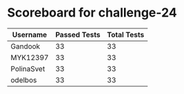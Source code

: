 # Scoreboard for challenge-24
| Username   | Passed Tests | Total Tests |
|------------|--------------|-------------|
| Gandook | 33 | 33 |
| MYK12397 | 33 | 33 |
| PolinaSvet | 33 | 33 |
| odelbos | 33 | 33 |
